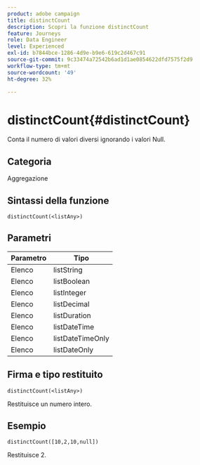 ```yaml
---
product: adobe campaign
title: distinctCount
description: Scopri la funzione distinctCount
feature: Journeys
role: Data Engineer
level: Experienced
exl-id: b7844bce-1286-4d9e-b9e6-619c2d467c91
source-git-commit: 9c33474a72542b6ad1d1ae0854622dfd7575f2d9
workflow-type: tm+mt
source-wordcount: '49'
ht-degree: 32%

---
```


# distinctCount{#distinctCount}

Conta il numero di valori diversi ignorando i valori Null.

## Categoria

Aggregazione

## Sintassi della funzione

`distinctCount(<listAny>)`

## Parametri

| Parametro | Tipo |
|-----------|------------------|
| Elenco | listString |
| Elenco | listBoolean |
| Elenco | listInteger |
| Elenco | listDecimal |
| Elenco | listDuration |
| Elenco | listDateTime |
| Elenco | listDateTimeOnly |
| Elenco | listDateOnly |

## Firma e tipo restituito

`distinctCount(<listAny>)`

Restituisce un numero intero.

## Esempio

`distinctCount([10,2,10,null])`

Restituisce 2.
